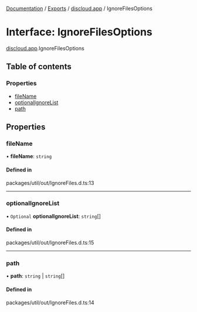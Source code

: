 [Documentation](../README.md) / [Exports](../modules.md) / [discloud.app](../modules/discloud_app.md) / IgnoreFilesOptions

# Interface: IgnoreFilesOptions

[discloud.app](../modules/discloud_app.md).IgnoreFilesOptions

## Table of contents

### Properties

- [fileName](discloud_app.IgnoreFilesOptions.md#filename)
- [optionalIgnoreList](discloud_app.IgnoreFilesOptions.md#optionalignorelist)
- [path](discloud_app.IgnoreFilesOptions.md#path)

## Properties

### fileName

• **fileName**: `string`

#### Defined in

packages/util/out/IgnoreFiles.d.ts:13

___

### optionalIgnoreList

• `Optional` **optionalIgnoreList**: `string`[]

#### Defined in

packages/util/out/IgnoreFiles.d.ts:15

___

### path

• **path**: `string` \| `string`[]

#### Defined in

packages/util/out/IgnoreFiles.d.ts:14

